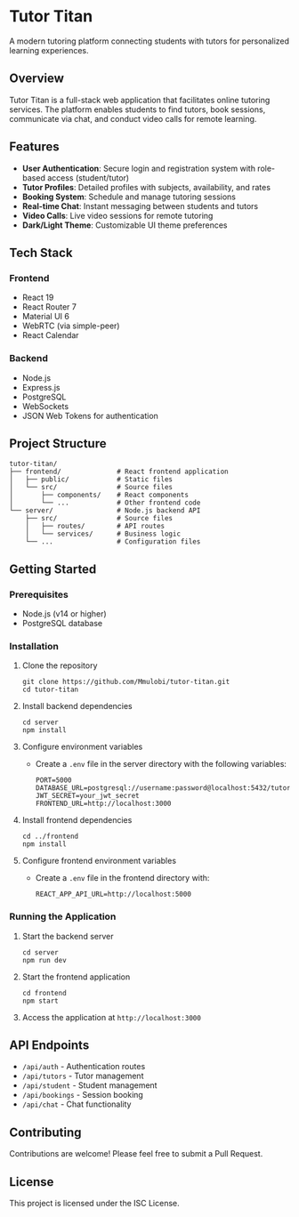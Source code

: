 # Tutor Titan

A modern tutoring platform connecting students with tutors for personalized learning experiences.

## Overview

Tutor Titan is a full-stack web application that facilitates online tutoring services. The platform enables students to find tutors, book sessions, communicate via chat, and conduct video calls for remote learning.

## Features

- **User Authentication**: Secure login and registration system with role-based access (student/tutor)
- **Tutor Profiles**: Detailed profiles with subjects, availability, and rates
- **Booking System**: Schedule and manage tutoring sessions
- **Real-time Chat**: Instant messaging between students and tutors
- **Video Calls**: Live video sessions for remote tutoring
- **Dark/Light Theme**: Customizable UI theme preferences

## Tech Stack

### Frontend
- React 19
- React Router 7
- Material UI 6
- WebRTC (via simple-peer)
- React Calendar

### Backend
- Node.js
- Express.js
- PostgreSQL
- WebSockets
- JSON Web Tokens for authentication

## Project Structure

```
tutor-titan/
├── frontend/              # React frontend application
│   ├── public/            # Static files
│   └── src/               # Source files
│       ├── components/    # React components
│       └── ...            # Other frontend code
└── server/                # Node.js backend API
    ├── src/               # Source files
    │   ├── routes/        # API routes
    │   └── services/      # Business logic
    └── ...                # Configuration files
```

## Getting Started

### Prerequisites

- Node.js (v14 or higher)
- PostgreSQL database

### Installation

1. Clone the repository
   ```
   git clone https://github.com/Mmulobi/tutor-titan.git
   cd tutor-titan
   ```

2. Install backend dependencies
   ```
   cd server
   npm install
   ```

3. Configure environment variables
   - Create a `.env` file in the server directory with the following variables:
     ```
     PORT=5000
     DATABASE_URL=postgresql://username:password@localhost:5432/tutortitan
     JWT_SECRET=your_jwt_secret
     FRONTEND_URL=http://localhost:3000
     ```

4. Install frontend dependencies
   ```
   cd ../frontend
   npm install
   ```

5. Configure frontend environment variables
   - Create a `.env` file in the frontend directory with:
     ```
     REACT_APP_API_URL=http://localhost:5000
     ```

### Running the Application

1. Start the backend server
   ```
   cd server
   npm run dev
   ```

2. Start the frontend application
   ```
   cd frontend
   npm start
   ```

3. Access the application at `http://localhost:3000`

## API Endpoints

- `/api/auth` - Authentication routes
- `/api/tutors` - Tutor management
- `/api/student` - Student management
- `/api/bookings` - Session booking
- `/api/chat` - Chat functionality

## Contributing

Contributions are welcome! Please feel free to submit a Pull Request.

## License

This project is licensed under the ISC License.
